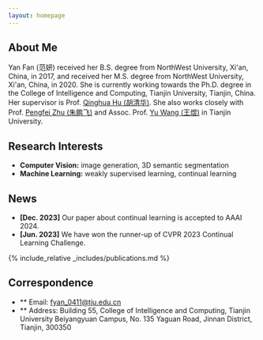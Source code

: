 ```yaml
---
layout: homepage
---
```


## About Me
Yan Fan (范妍) received her B.S. degree from NorthWest University, Xi'an, China, in 2017, and received her M.S. degree from NorthWest University, Xi'an, China, in 2020. She is currently working towards the Ph.D. degree in the College of Intelligence and Computing, Tianjin University, Tianjin, China. Her supervisor is Prof. [Qinghua Hu (胡清华)](https://cic.tju.edu.cn/faculty/huqinghua/index.html). She also works closely with Prof. [Pengfei Zhu (朱鹏飞)](https://cic.tju.edu.cn/faculty/zhupengfei/index.html) and Assoc. Prof.  [Yu Wang (王煜)](https://wangyutju.github.io/) in Tianjin University. 

## Research Interests

- **Computer Vision:** image generation, 3D semantic segmentation
- **Machine Learning:** weakly supervised learning, continual learning

## News

- **[Dec. 2023]** Our paper about continual learning is accepted to AAAI 2024.
- **[Jun. 2023]** We have won the runner-up of CVPR 2023 Continual Learning Challenge.

{% include_relative _includes/publications.md %}

## Correspondence
- ** Email: fyan_0411@tju.edu.cn
- ** Address: Building 55, College of Intelligence and Computing, Tianjin University Beiyangyuan Campus, No. 135 Yaguan Road, Jinnan District, Tianjin, 300350 
